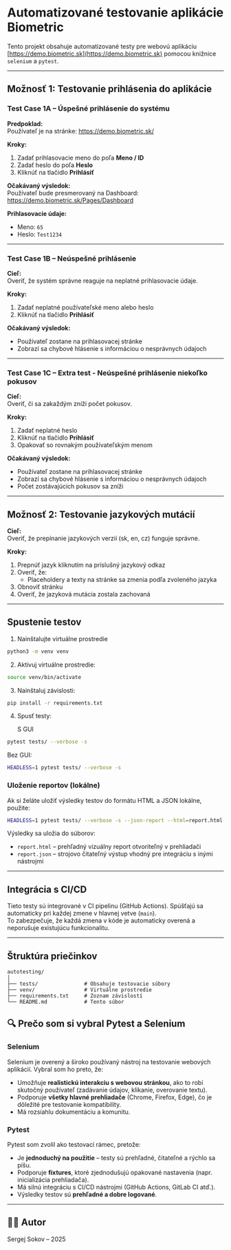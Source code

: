 # Automatizované testovanie aplikácie Biometric

Tento projekt obsahuje automatizované testy pre webovú aplikáciu [https://demo.biometric.sk](https://demo.biometric.sk) pomocou knižnice `selenium` a `pytest`.

---

## Možnosť 1: Testovanie prihlásenia do aplikácie

### Test Case 1A – Úspešné prihlásenie do systému

**Predpoklad:**  
Používateľ je na stránke: https://demo.biometric.sk/

**Kroky:**
1. Zadať prihlasovacie meno do poľa **Meno / ID**
2. Zadať heslo do poľa **Heslo**
3. Kliknúť na tlačidlo **Prihlásiť**

**Očakávaný výsledok:**  
Používateľ bude presmerovaný na Dashboard:  
https://demo.biometric.sk/Pages/Dashboard

**Prihlasovacie údaje:**  
- Meno: `65`  
- Heslo: `Test1234`

---

### Test Case 1B – Neúspešné prihlásenie

**Cieľ:**  
Overiť, že systém správne reaguje na neplatné prihlasovacie údaje.

**Kroky:**
1. Zadať neplatné používateľské meno alebo heslo
2. Kliknúť na tlačidlo **Prihlásiť**

**Očakávaný výsledok:**  
- Používateľ zostane na prihlasovacej stránke
- Zobrazí sa chybové hlásenie s informáciou o nesprávnych údajoch

---

### Test Case 1C – Extra test - Neúspešné prihlásenie niekoľko pokusov

**Cieľ:**  
Overiť, či sa zakaždým zníži počet pokusov.

**Kroky:**
1. Zadať neplatné heslo
2. Kliknúť na tlačidlo **Prihlásiť**
3. Opakovať so rovnakým používateľským menom

**Očakávaný výsledok:**
- Používateľ zostane na prihlasovacej stránke
- Zobrazí sa chybové hlásenie s informáciou o nesprávnych údajoch
- Počet zostávajúcich pokusov sa zníži

---

## Možnosť 2: Testovanie jazykových mutácií

**Cieľ:**  
Overiť, že prepínanie jazykových verzií (sk, en, cz) funguje správne.

**Kroky:**
1. Prepnúť jazyk kliknutím na príslušný jazykový odkaz
2. Overiť, že:
   - Placeholdery a texty na stránke sa zmenia podľa zvoleného jazyka
3. Obnoviť stránku
4. Overiť, že jazyková mutácia zostala zachovaná

---

## Spustenie testov

1. Nainštalujte virtuálne prostredie
```bash
python3 -m venv venv
```

2. Aktivuj virtuálne prostredie:
```bash
source venv/bin/activate
```

3. Nainštaluj závislosti:
```bash
pip install -r requirements.txt
```

4. Spusť testy:

   S GUI
```bash
pytest tests/ --verbose -s
```

   Bez GUI:
```bash
HEADLESS=1 pytest tests/ --verbose -s
```

### Uloženie reportov (lokálne)

Ak si želáte uložiť výsledky testov do formátu HTML a JSON lokálne, použite:

```bash
HEADLESS=1 pytest tests/ --verbose -s --json-report --html=report.html
```

Výsledky sa uložia do súborov:
- `report.html` – prehľadný vizuálny report otvoriteľný v prehliadači
- `report.json` – strojovo čitateľný výstup vhodný pre integráciu s inými nástrojmi

---

## Integrácia s CI/CD

Tieto testy sú integrované v CI pipelinu (GitHub Actions). Spúšťajú sa automaticky pri každej zmene v hlavnej vetve (`main`).  
To zabezpečuje, že každá zmena v kóde je automaticky overená a neporušuje existujúcu funkcionalitu.

---

## Štruktúra priečinkov

```
autotesting/
│
├── tests/               # Obsahuje testovacie súbory
├── venv/                # Virtuálne prostredie
├── requirements.txt     # Zoznam závislostí
└── README.md            # Tento súbor
```

## 🔍 Prečo som si vybral Pytest a Selenium

### Selenium
Selenium je overený a široko používaný nástroj na testovanie webových aplikácií. Vybral som ho preto, že:

- Umožňuje **realistickú interakciu s webovou stránkou**, ako to robí skutočný používateľ (zadávanie údajov, klikanie, overovanie textu).
- Podporuje **všetky hlavné prehliadače** (Chrome, Firefox, Edge), čo je dôležité pre testovanie kompatibility.
- Má rozsiahlu dokumentáciu a komunitu.

### Pytest
Pytest som zvolil ako testovací rámec, pretože:

- Je **jednoduchý na použitie** – testy sú prehľadné, čitateľné a rýchlo sa píšu.
- Podporuje **fixtures**, ktoré zjednodušujú opakované nastavenia (napr. inicializácia prehliadača).
- Má silnú integráciu s CI/CD nástrojmi (GitHub Actions, GitLab CI atď.).
- Výsledky testov sú **prehľadné a dobre logované**.

---

## 🧑‍💻 Autor

Sergej Sokov – 2025